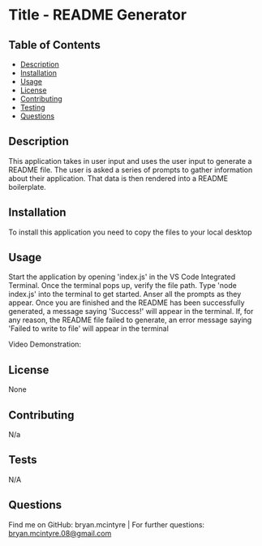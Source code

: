 
# Title - README Generator

## Table of Contents
- [Description](#description)
- [Installation](#installation)
- [Usage](#usage)
- [License](#license)
- [Contributing](#contributing)
- [Testing](#testing)
- [Questions](#questions)

## Description
This application takes in user input and uses the user input to generate a README file. The user is asked a series of prompts to gather information about their application. That data is then rendered into a README boilerplate.


## Installation
To install this application you need to copy the files to your local desktop

## Usage
Start the application by opening 'index.js' in the VS Code Integrated Terminal. Once the terminal pops up, verify the file path. Type 'node index.js' into the terminal to get started. Anser all the prompts as they appear. Once you are finished and the README has been successfully generated, a message saying 'Success!' will appear in the terminal. If, for any reason, the README file failed to generate, an error message saying 'Failed to write to file' will appear in the terminal

Video Demonstration: 

## License
None

## Contributing
N/a

## Tests
N/A

## Questions
Find me on GitHub: bryan.mcintyre |
For further questions: bryan.mcintyre.08@gmail.com